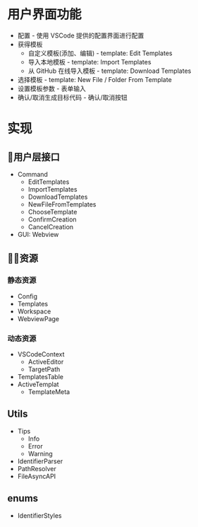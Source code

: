 # 用户界面功能
* 配置 - 使用 VSCode 提供的配置界面进行配置
* 获得模板
  * 自定义模板(添加、编辑) - template: Edit Templates
  * 导入本地模板 - template: Import Templates
  * 从 GitHub 在线导入模板 - template: Download Templates
* 选择模板 - template: New File / Folder From Template
* 设置模板参数 - 表单输入
* 确认/取消生成目标代码 - 确认/取消按钮

# 实现
## 用户层接口
* Command
  * EditTemplates
  * ImportTemplates
  * DownloadTemplates
  * NewFileFromTemplates
  * ChooseTemplate
  * ConfirmCreation
  * CancelCreation
* GUI: Webview

## 资源
### 静态资源
  * Config
  * Templates
  * Workspace
  * WebviewPage 

### 动态资源
  * VSCodeContext
    * ActiveEditor
    * TargetPath
  * TemplatesTable
  * ActiveTemplat
    * TemplateMeta

## Utils
* Tips
  * Info
  * Error
  * Warning
* IdentifierParser
* PathResolver
* FileAsyncAPI

## enums
* IdentifierStyles
